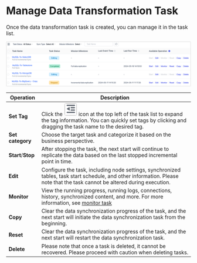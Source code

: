 # Manage Data Transformation Task

Once the data transformation task is created, you can manage it in the task list.

![](../images/manage_copy_data_task.png)

| Operation | Description |
| ----------------- | ------------------------------------------------------------ |
| **Set Tag** | Click the ![tag_icon](../images/tag_icon.png) icon at the top left of the task list to expand the tag information. You can quickly set tags by clicking and dragging the task name to the desired tag. |
| **Set category** | Choose the target task and categorize it based on the business perspective.  |
| **Start**/**Stop** | After stopping the task, the next start will continue to replicate the data based on the last stopped incremental point in time. |
| **Edit** | Configure the task, including node settings, synchronized tables, task start schedule, and other information. Please note that the task cannot be altered during execution. |
| **Monitor** | View the running progress, running logs, connections, history, synchronized content, and more. For more information, see [monitor task](monitor-view-tasks.md) |
| **Copy** | Clear the data synchronization progress of the task, and the next start will initiate the data synchronization task from the beginning. |
| **Reset** | Clear the data synchronization progress of the task, and the next start will restart the data synchronization task.  |
| **Delete** | Please note that once a task is deleted, it cannot be recovered. Please proceed with caution when deleting tasks. |
